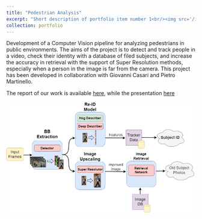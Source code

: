 ```yaml
---
title: "Pedestrian Analysis"
excerpt: "Short description of portfolio item number 1<br/><img src='/images/tracking.png'>"
collection: portfolio
---
```


Development of a Computer Vision pipeline for analyzing pedestrians in public environments. The aims of the project is to detect and track people in a video, check their identity with a database of filed subjects, and increase the accuracy in retrieval with the support of Super Resolution methods, especially when a person in the image is far from the camera.
This project has been developed in collaboration with Giovanni Casari and Pietro Martinello.

The report of our work is available [here](/files/cvcs_project.pdf), while the presentation [here](/files/cvcs_presentation.pdf)

<img src='/images/pipeline.png'>